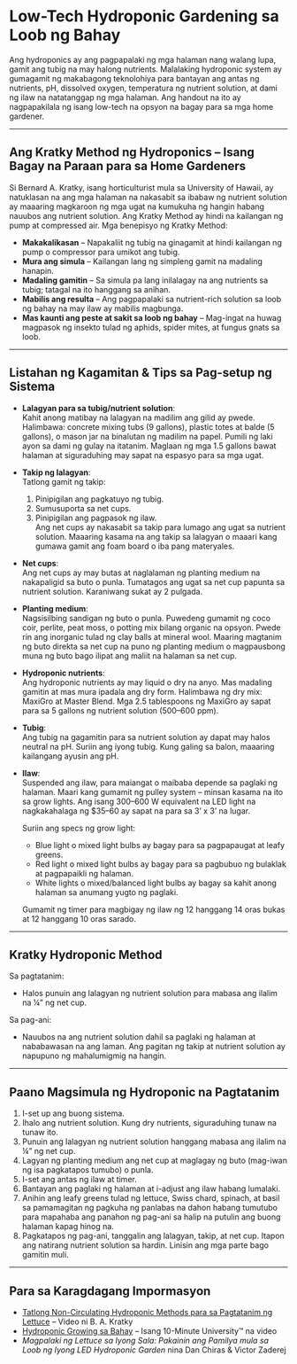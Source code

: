 # Low-Tech Hydroponic Gardening sa Loob ng Bahay

Ang hydroponics ay ang pagpapalaki ng mga halaman nang walang lupa, gamit ang tubig na may halong nutrients. Malalaking hydroponic system ay gumagamit ng makabagong teknolohiya para bantayan ang antas ng nutrients, pH, dissolved oxygen, temperatura ng nutrient solution, at dami ng ilaw na natatanggap ng mga halaman. Ang handout na ito ay nagpapakilala ng isang low-tech na opsyon na bagay para sa mga home gardener.

---

## Ang Kratky Method ng Hydroponics – Isang Bagay na Paraan para sa Home Gardeners

Si Bernard A. Kratky, isang horticulturist mula sa University of Hawaii, ay natuklasan na ang mga halaman na nakasabit sa ibabaw ng nutrient solution ay maaaring magkaroon ng mga ugat na kumukuha ng hangin habang nauubos ang nutrient solution. Ang Kratky Method ay hindi na kailangan ng pump at compressed air. Mga benepisyo ng Kratky Method:

- **Makakalikasan** – Napakaliit ng tubig na ginagamit at hindi kailangan ng pump o compressor para umikot ang tubig.
- **Mura ang simula** – Kailangan lang ng simpleng gamit na madaling hanapin.
- **Madaling gamitin** – Sa simula pa lang inilalagay na ang nutrients sa tubig; tatagal na ito hanggang sa anihan.
- **Mabilis ang resulta** – Ang pagpapalaki sa nutrient-rich solution sa loob ng bahay na may ilaw ay mabilis magbunga.
- **Mas kaunti ang peste at sakit sa loob ng bahay** – Mag-ingat na huwag magpasok ng insekto tulad ng aphids, spider mites, at fungus gnats sa loob.

---

## Listahan ng Kagamitan & Tips sa Pag-setup ng Sistema

- **Lalagyan para sa tubig/nutrient solution**:  
  Kahit anong matibay na lalagyan na madilim ang gilid ay pwede. Halimbawa: concrete mixing tubs (9 gallons), plastic totes at balde (5 gallons), o mason jar na binalutan ng madilim na papel. Pumili ng laki ayon sa dami ng gulay na itatanim. Maglaan ng mga 1.5 gallons bawat halaman at siguraduhing may sapat na espasyo para sa mga ugat.

- **Takip ng lalagyan**:  
  Tatlong gamit ng takip:  
  1. Pinipigilan ang pagkatuyo ng tubig.  
  2. Sumusuporta sa net cups.  
  3. Pinipigilan ang pagpasok ng ilaw.  
  Ang net cups ay nakasabit sa takip para lumago ang ugat sa nutrient solution. Maaaring kasama na ang takip sa lalagyan o maaari kang gumawa gamit ang foam board o iba pang materyales.

- **Net cups**:  
  Ang net cups ay may butas at naglalaman ng planting medium na nakapaligid sa buto o punla. Tumatagos ang ugat sa net cup papunta sa nutrient solution. Karaniwang sukat ay 2 pulgada.

- **Planting medium**:  
  Nagsisilbing sandigan ng buto o punla. Puwedeng gumamit ng coco coir, perlite, peat moss, o potting mix bilang organic na opsyon. Pwede rin ang inorganic tulad ng clay balls at mineral wool. Maaring magtanim ng buto direkta sa net cup na puno ng planting medium o magpausbong muna ng buto bago ilipat ang maliit na halaman sa net cup.

- **Hydroponic nutrients**:  
  Ang hydroponic nutrients ay may liquid o dry na anyo. Mas madaling gamitin at mas mura ipadala ang dry form. Halimbawa ng dry mix: MaxiGro at Master Blend. Mga 2.5 tablespoons ng MaxiGro ay sapat para sa 5 gallons ng nutrient solution (500–600 ppm).

- **Tubig**:  
  Ang tubig na gagamitin para sa nutrient solution ay dapat may halos neutral na pH. Suriin ang iyong tubig. Kung galing sa balon, maaaring kailangang ayusin ang pH.

- **Ilaw**:  
  Suspended ang ilaw, para maiangat o maibaba depende sa paglaki ng halaman. Maari kang gumamit ng pulley system – minsan kasama na ito sa grow lights. Ang isang 300–600 W equivalent na LED light na nagkakahalaga ng $35–60 ay sapat na para sa 3’ x 3’ na lugar.

  Suriin ang specs ng grow light:
  - Blue light o mixed light bulbs ay bagay para sa pagpapaugat at leafy greens.
  - Red light o mixed light bulbs ay bagay para sa pagbubuo ng bulaklak at pagpapaikli ng halaman.
  - White lights o mixed/balanced light bulbs ay bagay sa kahit anong halaman sa anumang yugto ng paglaki.

  Gumamit ng timer para magbigay ng ilaw ng 12 hanggang 14 oras bukas at 12 hanggang 10 oras sarado.

---

## Kratky Hydroponic Method

Sa pagtatanim:
- Halos punuin ang lalagyan ng nutrient solution para mabasa ang ilalim na ¼” ng net cup.

Sa pag-ani:
- Nauubos na ang nutrient solution dahil sa paglaki ng halaman at nababawasan na ang laman. Ang pagitan ng takip at nutrient solution ay napupuno ng mahalumigmig na hangin.

---

## Paano Magsimula ng Hydroponic na Pagtatanim

1. I-set up ang buong sistema.
2. Ihalo ang nutrient solution. Kung dry nutrients, siguraduhing tunaw na tunaw ito.
3. Punuin ang lalagyan ng nutrient solution hanggang mabasa ang ilalim na ¼” ng net cup.
4. Lagyan ng planting medium ang net cup at maglagay ng buto (mag-iwan ng isa pagkatapos tumubo) o punla.
5. I-set ang antas ng ilaw at timer.
6. Bantayan ang paglaki ng halaman at i-adjust ang ilaw habang lumalaki.
7. Anihin ang leafy greens tulad ng lettuce, Swiss chard, spinach, at basil sa pamamagitan ng pagkuha ng panlabas na dahon habang tumutubo para mapahaba ang panahon ng pag-ani sa halip na putulin ang buong halaman kapag hinog na.
8. Pagkatapos ng pag-ani, tanggalin ang lalagyan, takip, at net cup. Itapon ang natirang nutrient solution sa hardin. Linisin ang mga parte bago gamitin muli.

---

## Para sa Karagdagang Impormasyon

- [Tatlong Non-Circulating Hydroponic Methods para sa Pagtatanim ng Lettuce](https://www.youtube.com/watch?v=jiGQsfiPwkI) – Video ni B. A. Kratky
- [Hydroponic Growing sa Bahay](http://www.cmastergardeners.org/10-minute-university) – Isang 10-Minute University™ na video
- *Magpalaki ng Lettuce sa Iyong Sala: Pakainin ang Pamilya mula sa Loob ng Iyong LED Hydroponic Garden* nina Dan Chiras & Victor Zaderej
